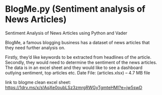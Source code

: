 # BlogMe.py (Sentiment analysis of News Articles)

Sentiment Analysis of News Articles using Python and Vader

BlogMe, a famous blogging business has a dataset of news articles that they need  further analysis on.

Firstly, they’d like keywords to be extracted from headlines of the article. Secondly, 
they would need to determine the sentiment of the news articles. The data is in an 
excel sheet and they would like to see a dashboard outlying sentiment, top articles etc.
Date File: (articles.xlsx) – 4.7 MB file


link to blogme clean excel sheet: https://1drv.ms/x/s!AqXe0oubLSz3zmrgRWGyTgmteHMI?e=jw5swD

